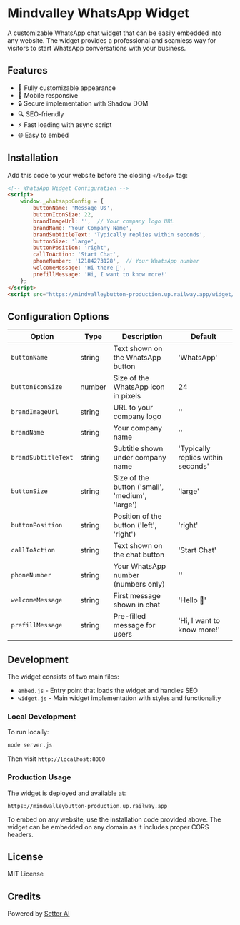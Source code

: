 # Mindvalley WhatsApp Widget

A customizable WhatsApp chat widget that can be easily embedded into any website. The widget provides a professional and seamless way for visitors to start WhatsApp conversations with your business.

## Features

- 🎨 Fully customizable appearance
- 📱 Mobile responsive
- 🔒 Secure implementation with Shadow DOM
- 🔍 SEO-friendly
- ⚡ Fast loading with async script
- 🌐 Easy to embed

## Installation

Add this code to your website before the closing `</body>` tag:

```html
<!-- WhatsApp Widget Configuration -->
<script>
    window._whatsappConfig = {
        buttonName: 'Message Us',
        buttonIconSize: 22,
        brandImageUrl: '',  // Your company logo URL
        brandName: 'Your Company Name',
        brandSubtitleText: 'Typically replies within seconds',
        buttonSize: 'large',
        buttonPosition: 'right',
        callToAction: 'Start Chat',
        phoneNumber: '12184273128',  // Your WhatsApp number
        welcomeMessage: 'Hi there 👋',
        prefillMessage: 'Hi, I want to know more!'
    };
</script>
<script src="https://mindvalleybutton-production.up.railway.app/widget/whatsapp/v1/embed.js" async></script>
```

## Configuration Options

| Option | Type | Description | Default |
|--------|------|-------------|---------|
| `buttonName` | string | Text shown on the WhatsApp button | 'WhatsApp' |
| `buttonIconSize` | number | Size of the WhatsApp icon in pixels | 24 |
| `brandImageUrl` | string | URL to your company logo | '' |
| `brandName` | string | Your company name | '' |
| `brandSubtitleText` | string | Subtitle shown under company name | 'Typically replies within seconds' |
| `buttonSize` | string | Size of the button ('small', 'medium', 'large') | 'large' |
| `buttonPosition` | string | Position of the button ('left', 'right') | 'right' |
| `callToAction` | string | Text shown on the chat button | 'Start Chat' |
| `phoneNumber` | string | Your WhatsApp number (numbers only) | '' |
| `welcomeMessage` | string | First message shown in chat | 'Hello 👋' |
| `prefillMessage` | string | Pre-filled message for users | 'Hi, I want to know more!' |

## Development

The widget consists of two main files:
- `embed.js` - Entry point that loads the widget and handles SEO
- `widget.js` - Main widget implementation with styles and functionality

### Local Development
To run locally:
```bash
node server.js
```
Then visit `http://localhost:8080`

### Production Usage
The widget is deployed and available at:
```
https://mindvalleybutton-production.up.railway.app
```

To embed on any website, use the installation code provided above. The widget can be embedded on any domain as it includes proper CORS headers.

## License

MIT License

## Credits

Powered by [Setter AI](https://www.trysetter.com) 